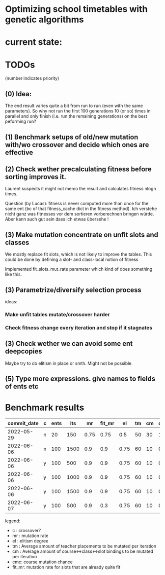 # Optimizing school timetables with genetic algorithms

# current state:


# TODOs
(number indicates priority)
## (0) Idea:
The end result varies quite a bit from run to run (even with the same parameters). So why not run the first 100 generations 10 (or so) times in parallel and only finish (i.e. run the remaining generations) on the best peforming run?
## (1) Benchmark setups of old/new mutation with/wo crossover and decide which ones are effective
## (2) Check wether precalculating fitness before sorting improves it. 
Laurent suspects it might not memo the result and calculates fitness nlogn times.

Question (by Lucas): fitness is never computed more than once for the same ent (bc of that fitness_cache dict in the fitness method). Ich verstehe nicht ganz was fitnesses vor dem sortieren vorberechnen bringen würde. Aber kann auch gut sein dass ich etwas übersehe ! 
## (3) Make mutation concentrate on unfit slots and classes
We mostly replace fit slots, which is not likely to improve the tables. This could be done by defining a slot- and class-local notion of fitness

Implemented fit_slots_mut_rate parameter which kind of does something like this. 
## (3) Parametrize/diversify selection process
ideas:
### Make unfit tables mutate/crossover harder
### Check fitness change every iteration and stop if it stagnates
## (3) Check wether we can avoid some ent deepcopies
Maybe try to do elitism in place or smth. Might not be possible.
## (5) Type more expressions. give names to fields of ents etc

# Benchmark results

| commit_date | c | ents | its | mr   | fit_mr | el  | tm | cm | cmc | fit |
|-------------|---|------|-----|------|--------|-----|----|----|-----|-----|
| 2022-05-29  | n | 20   | 150 | 0.75 | 0.75   | 0.5 | 50 | 30 | 1   | 676 |
| 2022-06-06  | n | 100  | 1500| 0.9  | 0.9    | 0.75| 60 | 10 | 0.4 | 721 |
| 2022-06-06  | y | 100  | 500 | 0.9  | 0.9    | 0.75| 60 | 10 | 0.4 | 716 |
| 2022-06-06  | y | 100  | 1000| 0.9  | 0.9    | 0.75| 60 | 10 | 0.4 | 728 |
| 2022-06-06  | y | 100  | 1500| 0.9  | 0.9    | 0.75| 60 | 10 | 0.4 | 740 |
| 2022-06-07  | y | 100  |  500| 0.9  | 0.3    | 0.75| 60 | 10 | 0.4 | 721 |

legend:
- c : crossover?
- mr : mutation rate
- el : elitism degree
- tm : Average amount of teacher placements to be mutated per iteration
- cm : Average amount of course<->class<->slot bindings to be mutated per iteration
- cmc: course mutation chance
- fit_mr: mutation rate for slots that are already quite fit
